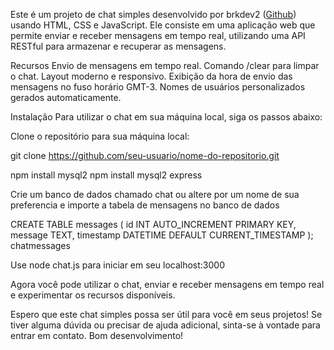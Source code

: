 Este é um projeto de chat simples desenvolvido por brkdev2 ([Github](https://github.com/brkdev2/)) usando HTML, CSS e JavaScript. Ele consiste em uma aplicação web que permite enviar e receber mensagens em tempo real, utilizando uma API RESTful para armazenar e recuperar as mensagens.

Recursos
Envio de mensagens em tempo real.
Comando /clear para limpar o chat.
Layout moderno e responsivo.
Exibição da hora de envio das mensagens no fuso horário GMT-3.
Nomes de usuários personalizados gerados automaticamente.

Instalação
Para utilizar o chat em sua máquina local, siga os passos abaixo:

Clone o repositório para sua máquina local:

git clone https://github.com/seu-usuario/nome-do-repositorio.git

npm install mysql2
npm install mysql2 express

Crie um banco de dados chamado chat ou altere por um nome de sua preferencia e importe a tabela de mensagens no banco de dados

CREATE TABLE messages (
    id INT AUTO_INCREMENT PRIMARY KEY,
    message TEXT,
    timestamp DATETIME DEFAULT CURRENT_TIMESTAMP
);
chatmessages

Use node chat.js para iniciar em seu localhost:3000

Agora você pode utilizar o chat, enviar e receber mensagens em tempo real e experimentar os recursos disponíveis.

Espero que este chat simples possa ser útil para você em seus projetos! Se tiver alguma dúvida ou precisar de ajuda adicional, sinta-se à vontade para entrar em contato. Bom desenvolvimento!
